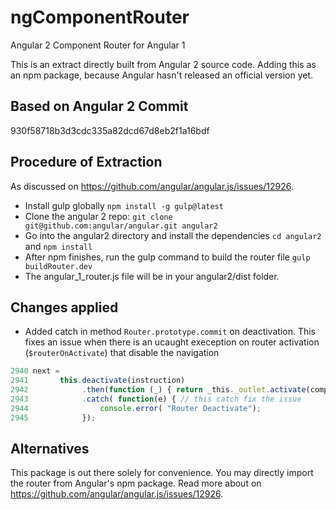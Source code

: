
# ngComponentRouter
Angular 2 Component Router for Angular 1

This is an extract directly built from Angular 2 source code. Adding this as an npm package, because Angular hasn't released an official version yet. 

## Based on Angular 2 Commit
930f58718b3d3cdc335a82dcd67d8eb2f1a16bdf

## Procedure of Extraction
As discussed on https://github.com/angular/angular.js/issues/12926.

- Install gulp globally `npm install -g gulp@latest`
- Clone the angular 2 repo: `git clone git@github.com:angular/angular.git angular2`
- Go into the angular2 directory and install the dependencies `cd angular2` and `npm install`
- After npm finishes, run the gulp command to build the router file `gulp buildRouter.dev`
- The angular_1_router.js file will be in your angular2/dist folder.

## Changes applied
- Added catch in method ```Router.prototype.commit``` on deactivation. This fixes an issue when there is an ucaught exeception on router activation (```$routerOnActivate```) that disable the navigation
```javascript
2940 next =
2941       this.deactivate(instruction)
2942            .then(function (_) { return _this._outlet.activate(componentInstruction); })
2943            .catch( function(e) { // this catch fix the issue
2944                console.error( "Router Deactivate");
2945            });
```

## Alternatives
This package is out there solely for convenience. You may directly import the router from Angular's npm package. 
Read more about on https://github.com/angular/angular.js/issues/12926.
